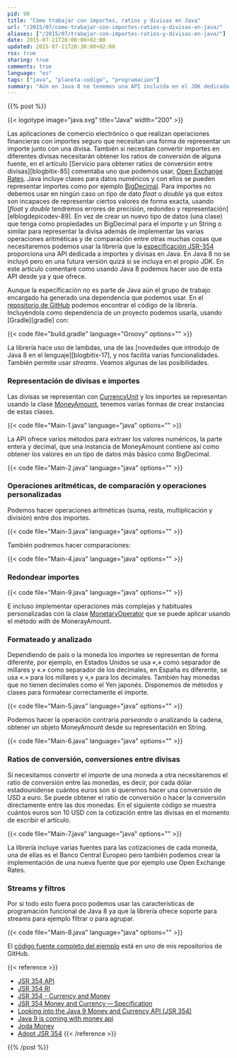 ```yaml
---
pid: 90
title: "Cómo trabajar con importes, ratios y divisas en Java"
url: "/2015/07/como-trabajar-con-importes-ratios-y-divisas-en-java/"
aliases: ["/2015/07/trabajar-con-importes-ratios-y-divisas-en-java/"]
date: 2015-07-21T20:00:00+02:00
updated: 2015-07-21T20:30:00+02:00
rss: true
sharing: true
comments: true
language: "es"
tags: ["java", "planeta-codigo", "programacion"]
summary: "Aún en Java 8 no tenemos una API incluida en el JDK dedicada al manejo de importes, divisas y conversiones. Si la especificación JSR-354 se incluye en alguna versión podremos hacer uso de ella sin necesidad de ninguna dependencia adicional, pero si tenemos necesidad ahora podemos usar la librería que ha producido la especificación. Usando las clases y métodos de la API evitaremos hacer y mantener una implementación nosotros mismos que además seguro no llega al nivel de esta."
---
```


{{% post %}}

{{< logotype image="java.svg" title="Java" width="200" >}}

Las aplicaciones de comercio electrónico o que realizan operaciones financieras con importes seguro que necesitan una forma de representar un importe junto con una divisa. También si necesitan convertir importes en diferentes divisas necesitarán obtener los ratios de conversión de alguna fuente, en el artículo [Servicio para obtener ratios de conversión entre divisas][blogbitix-85] comentaba uno que podemos usar, [Open Exchange Rates](https://openexchangerates.org/). Java incluye clases para datos numéricos y con ellos se pueden representar importes como por ejemplo [BigDecimal](https://docs.oracle.com/javase/8/docs/api/java/math/BigDecimal.html). Para importes no debemos usar en ningún caso un tipo de dato _float_ o _double_ ya que estos son incapaces de representar ciertos valores de forma exacta, usando [_float_ y _double_ tendremos errores de precisión, redondeo y representación][elblogdepicodev-89]. En vez de crear un nuevo tipo de datos (una clase) que tenga como propiedades un BigDecimal para el importe y un String o similar para representar la divisa además de implementar las varias operaciones aritméticas y de comparación entre otras muchas cosas que necesitaremos podemos usar la librería que la [especificación JSR-354](https://github.com/JavaMoney/jsr354-api/blob/master/src/main/asciidoc/JavaMoneySpecification.adoc) proporciona una API dedicada a importes y divisas en Java. En Java 8 no se incluyó pero en una futura versión quizá si se incluya en el propio JDK. En este artículo comentaré como usando Java 8 podemos hacer uso de esta API desde ya y que ofrece.

Aunque la especificación no es parte de Java aún el grupo de trabajo encargado ha generado una dependencia que podemos usar. En el [repositorio de GitHub](https://github.com/JavaMoney/) podemos encontrar el código de la librería. Incluyéndola como dependencia de un proyecto podemos usarla, usando [Gradle][gradle] con:

{{< code file="build.gradle" language="Groovy" options="" >}}

La librería hace uso de lambdas, una de las [novedades que introdujo de Java 8 en el lenguaje][blogbitix-17], y nos facilita varias funcionalidades. También permite usar _streams_. Veamos algunas de las posibilidades.

### Representación de divisas e importes

Las divisas se representan con [CurrencyUnit](https://github.com/JavaMoney/jsr354-api/blob/master/src/main/java/javax/money/CurrencyUnit.java) y los  importes se representan usando la clase [MoneyAmount](https://github.com/JavaMoney/jsr354-api/blob/master/src/main/java/javax/money/MonetaryAmount.java), tenemos varias formas de crear instancias de estas clases.

{{< code file="Main-1.java" language="java" options="" >}}

La API ofrece varios métodos para extraer los valores numéricos, la parte entera y decimal, que una instancia de MoneyAmount contiene así como obtener los valores en un tipo de datos más básico como BigDecimal.

{{< code file="Main-2.java" language="java" options="" >}}

### Operaciones aritméticas, de comparación y operaciones personalizadas

Podemos hacer operaciones aritméticas (suma, resta, multiplicación y división) entre dos importes.

{{< code file="Main-3.java" language="java" options="" >}}

También podremos hacer comparaciones:

{{< code file="Main-4.java" language="java" options="" >}}

### Redondear importes

{{< code file="Main-9.java" language="java" options="" >}}

E incluso implementar operaciones más complejas y habituales personalizadas con la clase [MonetaryOperator](https://github.com/JavaMoney/jsr354-api/blob/master/src/main/java/javax/money/MonetaryOperator.java) que se puede aplicar usando el método _with_ de MonerayAmount.

### Formateado y analizado

Dependiendo de país o la moneda los importes se representan de forma diferente, por ejemplo, en Estados Unidos se usa «,» como separador de millares y «.» como separador de los decimales, en España es diferente, se usa «.» para los millares y «,» para los decimales. También hay monedas que no tienen decimales como el Yen japonés. Disponemos de métodos y clases para formatear correctamente el importe.

{{< code file="Main-5.java" language="java" options="" >}}

Podemos hacer la operación contraria _parseando_ o analizando la cadena, obtener un objeto MoneyAmount desde su representación en String.

{{< code file="Main-6.java" language="java" options="" >}}

### Ratios de conversión, conversiones entre divisas

Si necesitamos convertir el importe de una moneda a otra necesitaremos el ratio de conversión entre las monedas, es decir, por cada dólar estadounidense cuántos euros son si queremos hacer una conversión de USD a euro. Se puede obtener el ratio de conversión o hacer la conversión directamente entre las dos monedas. En el siguiente código se muestra cuántos euros son 10 USD con la cotización entre las divisas en el momento de escribir el artículo.

{{< code file="Main-7.java" language="java" options="" >}}

La librería incluye varias fuentes para las cotizaciones de cada moneda, una de ellas es el Banco Central Europeo pero también podemos crear la implementación de una nueva fuente que por ejemplo use Open Exchange Rates.

### Streams y filtros

Por si todo esto fuera poco podemos usar las características de programación funcional de Java 8 ya que la librería ofrece soporte para streams para ejemplo filtrar o para agrupar.

{{< code file="Main-8.java" language="java" options="" >}}

El [código fuente completo del ejemplo](https://github.com/picodotdev/blog-ejemplos/tree/master/JavaMoney) está en uno de mis repositorios de GitHub.

{{< reference >}}
* [JSR 354 API](https://github.com/JavaMoney/jsr354-api)
* [JSR 354 RI](https://github.com/JavaMoney/jsr354-ri)
* [JSR 354 - Currency and Money](https://java.net/projects/javamoney/pages/Home)
* [﻿JSR 354 Money and Currency — Specification](https://github.com/JavaMoney/jsr354-api/blob/master/src/main/asciidoc/JavaMoneySpecification.adoc)
* [Looking into the Java 9 Money and Currency API (JSR 354)](https://java.dzone.com/articles/looking-java-9-money-and)
* [Java 9 is coming with money api](https://weblogs.java.net/blog/otaviojava/archive/2014/08/25/java-9-coming-money-api)
* [Joda Money](http://www.joda.org/joda-money/)
* [Adopt JSR 354](http://es.slideshare.net/AnatoleTresch/adopt-jsr-354)
{{< /reference >}}

{{% /post %}}
